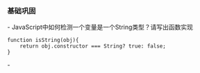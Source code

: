### 基础巩固
- JavaScript中如何检测一个变量是一个String类型？请写出函数实现
```
function isString(obj){
    return obj.constructor === String? true: false;
}
```
- 
